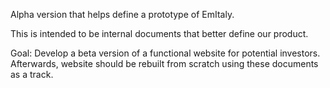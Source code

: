 Alpha version that helps define a prototype of EmItaly.

This is intended to be internal documents that better define our product.

Goal: Develop a beta version of a functional website for potential investors. Afterwards, website should be rebuilt from scratch using these documents as a track.

